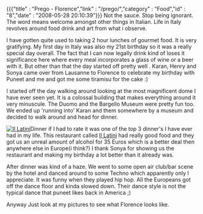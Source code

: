 {{{"title" : "Prego - Florence","link" : "/prego/","category" : "Food","id" : "8","date" : "2008-05-28 20:10:39"}}}
Not the sauce. Stop being ignorant. The word means welcome amongst other things in Italian. Life in Italy revolves around food drink and art from what i observe.

I have gotten quite used to taking 2 hour lunches of gourmet food. It is very gratifying. My first day in Italy was  also my 21st birthday so it was a really special day overall. The fact that I can now legally drink kind of loses it significance here where every meal incorporates a glass of wine or a beer with it. But other than that the day started off pretty well . Karan, Henry and Sonya came over from Lausanne to Florence to celebrate my birthday with Puneet and me and got me some tiramisu for the cake :)

I started off the day walking around looking at the most magnificent dome I have ever seen yet. It is a colossal building that makes everything around it very minuscule. The Duomo and the Bargello Museum were pretty fun too. We ended up 'running into' Karan and them somewhere by a museum and decided to walk around and head for dinner.

[![](/img/upload/dscn3500.jpg "Il Latini")](/img/upload/dscn3500.jpg)Dinner if I had to rate it was one of the top 3 dinner's I have ever had in my life. This restaurant called [Il Latini](http://www.illatini.com/) had really good food and they got us an unreal amount of alcohol for 35 Euros which is a better deal then anywhere else in Europe(i think?) I thank Sonya for showing us the restaurant and making my birthday a lot better than it already was.

After dinner was kind of a haze. We went to some open air club/bar scene by the hotel and danced around to some Techno which apparently only I appreciate. It was funny when they played hip hop. All the Europeans got off the dance floor and kinda slowed down. Their dance style is not the typical dance that puneet likes back in America ;)

Anyway Just look at my pictures to see what Florence looks like.